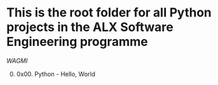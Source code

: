 # This is the root folder for all Python projects in the ALX Software Engineering programme

_WAGMI_

0. 0x00. Python - Hello, World
